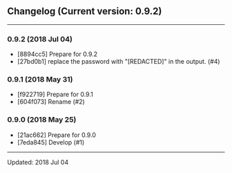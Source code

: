 ## Changelog (Current version: 0.9.2)

-----------------

### 0.9.2 (2018 Jul 04)

* [8894cc5] Prepare for 0.9.2
* [27bd0b1] replace the password with "[REDACTED]" in the output. (#4)

### 0.9.1 (2018 May 31)

* [f922719] Prepare for 0.9.1
* [604f073] Rename (#2)

### 0.9.0 (2018 May 25)

* [21ac662] Prepare for 0.9.0
* [7eda845] Develop (#1)

-----------------

Updated: 2018 Jul 04
